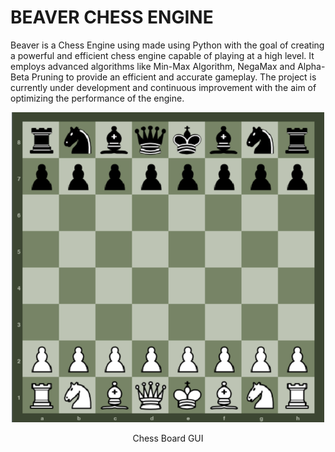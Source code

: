 # BEAVER CHESS ENGINE

<p>Beaver is a Chess Engine using made using Python with the goal of creating a powerful and efficient chess engine capable of playing at a high level. 
It employs advanced algorithms like Min-Max Algorithm, NegaMax and Alpha-Beta Pruning to provide an efficient and accurate gameplay. 
The project is currently under development and continuous improvement with the aim of optimizing the performance of the engine.</p>
<div align = "center">
 <img src="https://raw.githubusercontent.com/IqmanS/beaver-chess-engine/master/images/Beaver.png" alt="Chess Board" width="500"> 
 <p>Chess Board GUI</p>
</div>
